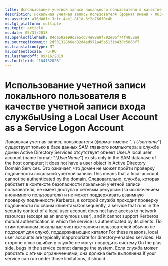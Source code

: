 ```yaml
---
title: Использование учетной записи локального пользователя в качестве учетной записи входа службы
description: Локальная учетная запись пользователя (формат имени \ 0034;. \\ Имя пользователя \ 0034;) Существует только в базе данных SAM главного компьютера; в службе домен Active Directory Services отсутствует объект User.
ms.assetid: a36d4d1c-3cfc-4ae1-8f1d-3f2e766f0c4b
ms.tgt_platform: multiple
ms.topic: article
ms.date: 05/31/2018
ms.openlocfilehash: 84da502e99d2e5cd74e98e9f792e06f74f4852e9
ms.sourcegitcommit: 2d531328b6ed82d4ad971a45a5131b430c5866f7
ms.translationtype: MT
ms.contentlocale: ru-RU
ms.lasthandoff: 09/16/2019
ms.locfileid: "104132826"
---
```

# <a name="using-a-local-user-account-as-a-service-logon-account"></a><span data-ttu-id="f8aab-103">Использование учетной записи локального пользователя в качестве учетной записи входа службы</span><span class="sxs-lookup"><span data-stu-id="f8aab-103">Using a Local User Account as a Service Logon Account</span></span>

<span data-ttu-id="f8aab-104">Локальная учетная запись пользователя (формат имени: ". \\ *Username*") существует только в базе данных SAM главного компьютера; в службе домен Active Directory Services отсутствует объект User.</span><span class="sxs-lookup"><span data-stu-id="f8aab-104">A local user account (name format: ".\\*UserName*") exists only in the SAM database of the host computer; it does not have a user object in Active Directory Domain Services.</span></span> <span data-ttu-id="f8aab-105">Это означает, что домен не может пройти проверку подлинности локальной учетной записи.</span><span class="sxs-lookup"><span data-stu-id="f8aab-105">This means that a local account cannot be authenticated by the domain.</span></span> <span data-ttu-id="f8aab-106">Следовательно, служба, которая работает в контексте безопасности локальной учетной записи пользователя, не имеет доступа к сетевым ресурсам (за исключением анонимного пользователя) и не может поддерживать взаимную проверку подлинности Kerberos, в которой служба проходит проверку подлинности по своим клиентам.</span><span class="sxs-lookup"><span data-stu-id="f8aab-106">Consequently, a service that runs in the security context of a local user account does not have access to network resources (except as an anonymous user), and it cannot support Kerberos mutual authentication in which the service is authenticated by its clients.</span></span> <span data-ttu-id="f8aab-107">По этим причинам локальные учетные записи пользователей обычно не подходят для служб, поддерживающих каталог.</span><span class="sxs-lookup"><span data-stu-id="f8aab-107">For these reasons, local user accounts are typically inappropriate for directory-enabled services.</span></span> <span data-ttu-id="f8aab-108">На стороне плюс ошибки в службе не могут повредить систему.</span><span class="sxs-lookup"><span data-stu-id="f8aab-108">On the plus side, bugs in the service cannot damage the system.</span></span> <span data-ttu-id="f8aab-109">Если служба может работать с этими ограничениями, она должна быть выполнена.</span><span class="sxs-lookup"><span data-stu-id="f8aab-109">If your service can run under those limitations, it should.</span></span>

 

 




